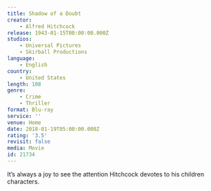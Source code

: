 ```yaml
---
title: Shadow of a Doubt
creator:
    - Alfred Hitchcock
release: 1943-01-15T00:00:00.000Z
studios:
    - Universal Pictures
    - Skirball Productions
language:
    - English
country:
    - United States
length: 108
genre:
    - Crime
    - Thriller
format: Blu-ray
service: ''
venue: Home
date: 2018-01-19T05:00:00.000Z
rating: '3.5'
revisit: false
media: Movie
id: 21734
---
```


It’s always a joy to see the attention Hitchcock devotes to his children characters.
